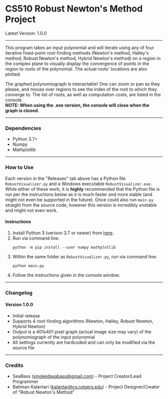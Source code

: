 #  CS510 Robust Newton's Method Project
Latest Version: 1.0.0

---
This program takes an input polynomial and will iterate using any of four iterative fixed-point root-finding methods (Newton's method, Halley's method, Robust Newton's method, Hybrid Newton's method) on a region in the complex plane to visually display the convergence of points in the region to roots of the polynomial.  The actual roots' locations are also plotted.

The graphed polynomiograph is interactable!  One can zoom or pan as they please, and mouse over regions to see the index of the root to which they converge to.  The list of roots, as well as computation costs, are listed in the console.  
**NOTE: When using the .exe version, the console will close when the graph is closed.**

---
### Dependencies
* Python 3.7+
* Numpy
* Mathplotlib

---
### How to Use
Each version in the "Releases" tab above has a Python file `RobustVisualizer.py` and a Windows executable `RobustVisualizer.exe`. While either of these work, it is **highly** recommended that the Python file is run per the instructions below as it is much faster and more stable (and might not even be supported in the future).  Once could also run `main.py` straight from the source code, however this version is incredibly unstable and might not even work.

#### Instructions
1. Install Python 3 (verison 3.7 or newer) from [here](https://www.python.org/downloads/).
2. Run via command line:
	```
	python -m pip install --user numpy mathplotlib
	```
3. Within the same folder as `RobustVisualizer.py`, run via command line:
	```
	python main.py
	```
4. Follow the instructions given in the console window.

---
### Changelog
#### Version 1.0.0
* Initial release
* Supports 4 root-finding algorithms (Newton, Halley, Robust Newton, Hybrid Newton)
* Output is a 401x401 pixel graph (actual image size may vary) of the polynomiograph of the input polynomial
* All settings currently are hardcoded and can only be modified via the source file

---
### Credits
* SeaBass (smokedseabass@gmail.com) - Project Creator/Lead Programmer
* Bahman Kalantari (kalantar@cs.rutgers.edu) - Project Designer/Creator of "Robust Newton's Method"